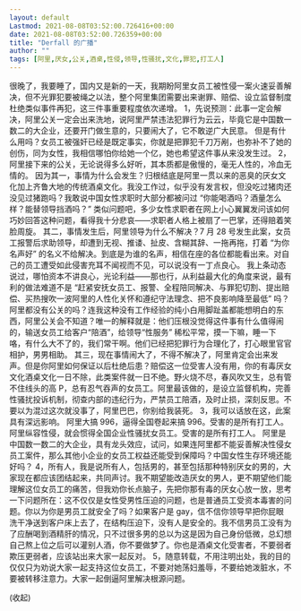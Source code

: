 ```yaml
---
layout: default
Lastmod: 2021-08-08T03:52:00.726416+00:00
date: 2021-08-08T03:52:00.726359+00:00
title: "Derfall 的广播"
author: ""
tags: [阿里,厌女,公关,酒桌,性侵,领导,性骚扰,文化,罪犯,打工人]
---
```


很晚了，我要睡了，国内又是新的一天，我期盼阿里女员工被性侵一案火速妥善解决，但不光罪犯要被绳之以法，整个阿里集团需要出来谢罪、赔偿、设立监督制度杜绝类似事件再犯，这三件事重要程度依次递增。 1，先说预测：此事一定会解决，阿里公关一定会出来洗地，说阿里严禁违法犯罪行为云云，毕竟它是中国数一数二的大企业，还要开门做生意的，只要闹大了，它不敢逆广大民意。 但是有什么用吗？女员工被强奸已经是既定事实，你就是把罪犯千刀万剐，也弥补不了她的创伤，同为女性，我相信哪怕你给她一个亿，她也希望这件事从来没发生过。 2，阿里接下来的公关，无论说得多么好听，其本质都是傲慢的，毫无人性的，冷血无情的。 因为其一，事情为什么会发生？归根结底是阿里一贯以来的恶臭的厌女文化加上齐鲁大地的传统酒桌文化。我没工作过，似乎没有发言权，但没吃过猪肉还没见过猪跑吗？我敢说中国女性求职时大部分都被问过 “你能喝酒吗？酒量怎么样？能替领导挡酒吗？” 类似问题吧，多少女性求职者在网上小心翼翼发问该如何巧妙回答这种问题，看得我十分悲哀——求职者人格上被扇了一巴掌，还得赔着笑脸周旋。 其二，事情发生后，阿里领导为什么不解决？7 月 28 号发生此案，女员工报警后求助领导，却遭到无视、推诿、扯皮、含糊其辞、一拖再拖，打着 “为你名声好” 的名义不给解决。到底是为谁的名声，相信在座的各位都能看出来。对自己的员工遭受如此侵害充耳不闻视而不见，可以说没有一丁点良心。 我上条动态说过，哪怕资本不讲良心，光论利益——那也行，从利益最大化的角度来说，最有利的做法难道不是 “赶紧安抚女员工、报警、全程陪同解决、与罪犯切割、提出赔偿、买热搜吹一波阿里的人性化关怀和遵纪守法理念、把不良影响降至最低” 吗？阿里都没有公关的吗？连我这种没有工作经验的纯小白用脚趾盖都能想明白的东西，阿里公关会不知道？唯一的解释就是：他们压根没觉得这件事有什么值得闹的，输送女员工给客户“陪酒”，给领导“性服务” 稀松平常，摸一下嘛，睡一下咯，有什么大不了的，我们常干啊。他们已经把犯罪行为合理化了，打心眼里官官相护，男男相助。 其三，现在事情闹大了，不得不解决了，阿里肯定会出来发声。但是你阿里如何保证以后杜绝后患？赔偿这一位受害人没有用，你的有毒厌女文化酒桌文化一日不除，此类案件就一日不绝。野火烧不尽，春风吹又生，总有管不住线头的高 P，总有忍气吞声的女员工。阿里最该做的，是设立监督机构，完善性骚扰投诉机制，彻查内部的违纪行为，严禁员工陪酒，及时止损，深刻反思。不要以为混过这次就没事了，阿里巴巴，你别给我装死。 3，我可以话放在这，此案具有深远影响。 阿里大搞 996，逼得全国卷起来搞 996。受害的是所有打工人。 阿里纵容性侵，就会惯得全国企业性骚扰女员工。受害的是所有打工人。 阿里是中国数一数二的大企业，具有龙头效应，试问，如果连阿里都不能妥善解决性侵女员工案件，那么其他小企业的女员工权益还能受到保障吗？中国女性生存环境还能好吗？ 4，所有人，我是说所有人，包括男的，甚至包括那种特别厌女的男的，大家现在都应该团结起来，共同声讨。我不期望能改造厌女的男人，更不期望他们能理解这位女员工的痛苦，但我劝你长点脑子，先把你那有毒的厌女心放一放，思考一下问题所在：这不仅仅是女性受男性压迫的问题，也是普通员工受资本毒害的问题。你以为你是男员工就安全了吗？如果客户是 gay，信不信你领导早把你屁眼洗干净送到客户床上去了，在结构压迫下，没有人是安全的。我不信男员工没有为了应酬喝到酒精肝的情况，只不过很多男的总以为这是因为自己身份低微，总幻想自己熬上位之后可以灌别人酒，你不要做梦了。你也是酒桌文化受害者，不要弱者欺压更弱者，应该站出来大家一起反对。 5，随意转载，不用注明出处，我的目的仅仅只为劝说大家一起支持这位女员工，不要对她荡妇羞辱，不要给她泼脏水，不要被转移注意力。大家一起倒逼阿里解决根源问题。

(收起)

